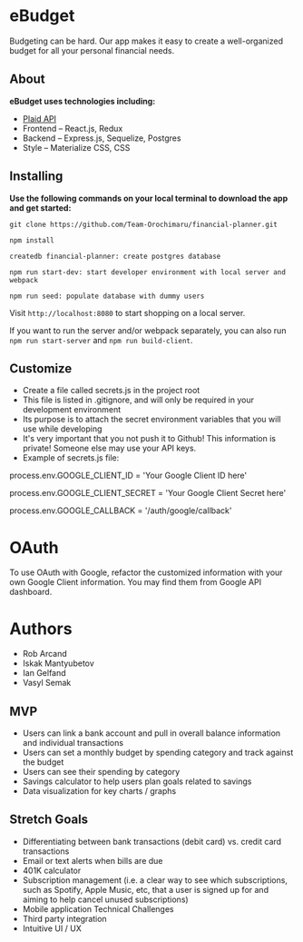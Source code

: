 # eBudget

Budgeting can be hard. Our app makes it easy to create a well-organized budget for all your personal financial needs.

## About

**eBudget uses technologies including:**
* [Plaid API](https://plaid.com/docs/)
* Frontend – React.js, Redux
* Backend – Express.js, Sequelize, Postgres
* Style – Materialize CSS, CSS

## Installing

**Use the following commands on your local terminal to download the app and get started:**

`git clone https://github.com/Team-Orochimaru/financial-planner.git`

`npm install`

`createdb financial-planner: create postgres database`

`npm run start-dev: start developer environment with local server and webpack`

`npm run seed: populate database with dummy users`

Visit `http://localhost:8080` to start shopping on a local server.

If you want to run the server and/or webpack separately, you can also run `npm run start-server` and `npm run build-client`.

## Customize

* Create a file called secrets.js in the project root
* This file is listed in .gitignore, and will only be required in your development environment
* Its purpose is to attach the secret environment variables that you will use while developing
* It's very important that you not push it to Github! This information is private! Someone else may use your API keys.
* Example of secrets.js file:

process.env.GOOGLE_CLIENT_ID = 'Your Google Client ID here'

process.env.GOOGLE_CLIENT_SECRET = 'Your Google Client Secret here'

process.env.GOOGLE_CALLBACK = '/auth/google/callback'

# OAuth

To use OAuth with Google, refactor the customized information with your own Google Client information. You may find them from Google API dashboard.

# Authors

* Rob Arcand
* Iskak Mantyubetov
* Ian Gelfand
* Vasyl Semak

## MVP

* Users can link a bank account and pull in overall balance information and individual transactions
* Users can set a monthly budget by spending category and track against the budget
* Users can see their spending by category
* Savings calculator to help users plan goals related to savings
* Data visualization for key charts / graphs

## Stretch Goals

* Differentiating between bank transactions (debit card) vs. credit card transactions
* Email or text alerts when bills are due
* 401K calculator
* Subscription management (i.e. a clear way to see which subscriptions, such as Spotify, Apple Music, etc, that a user is signed up for and aiming to help cancel unused subscriptions)
* Mobile application
  Technical Challenges
* Third party integration
* Intuitive UI / UX
